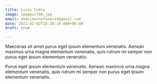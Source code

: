 ```yaml
---
title: Lucas Coble
image: images/700.jpg
email: abdulmonnafsomrat@gmail.com
date: 2021-02-02T10:20:19.000+06:00
draft: true

---
```

Maecenas sit amet purus eget ipsum elementum venenatis. Aenean maximus urna magna elementum venenatis, quis rutrum mi semper non purus eget ipsum elementum venenatis.

Purus eget ipsum elementum venenatis. Aenean maximus urna magna elementum venenatis, quis rutrum mi semper non purus eget ipsum elementum venenatis.